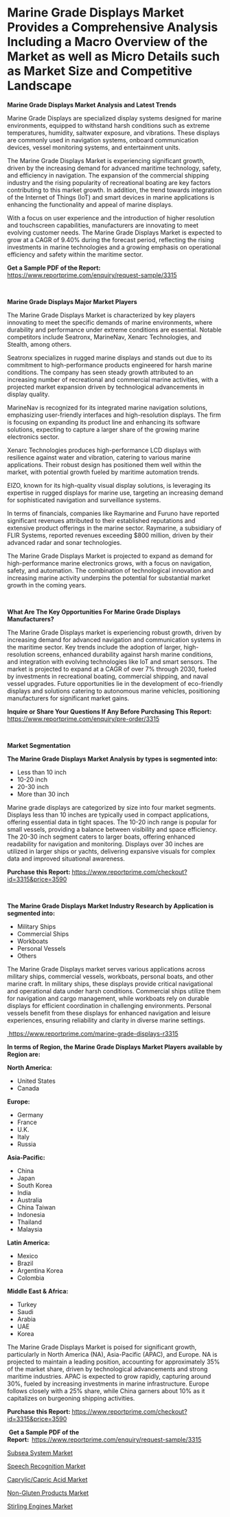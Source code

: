 <p><h1>Marine Grade Displays Market Provides a Comprehensive Analysis Including a Macro Overview of the Market as well as Micro Details such as Market Size and Competitive Landscape</h1></p><p><strong>Marine Grade Displays Market Analysis and Latest Trends</strong></p>
<p><p>Marine Grade Displays are specialized display systems designed for marine environments, equipped to withstand harsh conditions such as extreme temperatures, humidity, saltwater exposure, and vibrations. These displays are commonly used in navigation systems, onboard communication devices, vessel monitoring systems, and entertainment units.</p><p>The Marine Grade Displays Market is experiencing significant growth, driven by the increasing demand for advanced maritime technology, safety, and efficiency in navigation. The expansion of the commercial shipping industry and the rising popularity of recreational boating are key factors contributing to this market growth. In addition, the trend towards integration of the Internet of Things (IoT) and smart devices in marine applications is enhancing the functionality and appeal of marine displays.</p><p>With a focus on user experience and the introduction of higher resolution and touchscreen capabilities, manufacturers are innovating to meet evolving customer needs. The Marine Grade Displays Market is expected to grow at a CAGR of 9.40% during the forecast period, reflecting the rising investments in marine technologies and a growing emphasis on operational efficiency and safety within the maritime sector.</p></p>
<p><strong>Get a Sample PDF of the Report:&nbsp;</strong> <a href="https://www.reportprime.com/enquiry/request-sample/3315">https://www.reportprime.com/enquiry/request-sample/3315</a></p>
<p>&nbsp;</p>
<p><strong>Marine Grade Displays Major Market Players</strong></p>
<p><p>The Marine Grade Displays Market is characterized by key players innovating to meet the specific demands of marine environments, where durability and performance under extreme conditions are essential. Notable competitors include Seatronx, MarineNav, Xenarc Technologies, and Stealth, among others. </p><p>Seatronx specializes in rugged marine displays and stands out due to its commitment to high-performance products engineered for harsh marine conditions. The company has seen steady growth attributed to an increasing number of recreational and commercial marine activities, with a projected market expansion driven by technological advancements in display quality.</p><p>MarineNav is recognized for its integrated marine navigation solutions, emphasizing user-friendly interfaces and high-resolution displays. The firm is focusing on expanding its product line and enhancing its software solutions, expecting to capture a larger share of the growing marine electronics sector.</p><p>Xenarc Technologies produces high-performance LCD displays with resilience against water and vibration, catering to various marine applications. Their robust design has positioned them well within the market, with potential growth fueled by maritime automation trends.</p><p>EIZO, known for its high-quality visual display solutions, is leveraging its expertise in rugged displays for marine use, targeting an increasing demand for sophisticated navigation and surveillance systems. </p><p>In terms of financials, companies like Raymarine and Furuno have reported significant revenues attributed to their established reputations and extensive product offerings in the marine sector. Raymarine, a subsidiary of FLIR Systems, reported revenues exceeding $800 million, driven by their advanced radar and sonar technologies.</p><p>The Marine Grade Displays Market is projected to expand as demand for high-performance marine electronics grows, with a focus on navigation, safety, and automation. The combination of technological innovation and increasing marine activity underpins the potential for substantial market growth in the coming years.</p></p>
<p>&nbsp;</p>
<p><strong>What Are The Key Opportunities For Marine Grade Displays Manufacturers?</strong></p>
<p><p>The Marine Grade Displays market is experiencing robust growth, driven by increasing demand for advanced navigation and communication systems in the maritime sector. Key trends include the adoption of larger, high-resolution screens, enhanced durability against harsh marine conditions, and integration with evolving technologies like IoT and smart sensors. The market is projected to expand at a CAGR of over 7% through 2030, fueled by investments in recreational boating, commercial shipping, and naval vessel upgrades. Future opportunities lie in the development of eco-friendly displays and solutions catering to autonomous marine vehicles, positioning manufacturers for significant market gains.</p></p>
<p><strong>Inquire or Share Your Questions If Any Before Purchasing This Report:</strong> <a href="https://www.reportprime.com/enquiry/pre-order/3315">https://www.reportprime.com/enquiry/pre-order/3315</a></p>
<p>&nbsp;</p>
<p><strong>Market Segmentation</strong></p>
<p><strong>The Marine Grade Displays Market Analysis by types is segmented into:</strong></p>
<p><ul><li>Less than 10 inch</li><li>10-20 inch</li><li>20-30 inch</li><li>More than 30 inch</li></ul></p>
<p><p>Marine grade displays are categorized by size into four market segments. Displays less than 10 inches are typically used in compact applications, offering essential data in tight spaces. The 10-20 inch range is popular for small vessels, providing a balance between visibility and space efficiency. The 20-30 inch segment caters to larger boats, offering enhanced readability for navigation and monitoring. Displays over 30 inches are utilized in larger ships or yachts, delivering expansive visuals for complex data and improved situational awareness.</p></p>
<p><strong>Purchase this Report:&nbsp;</strong><a href="https://www.reportprime.com/checkout?id=3315&price=3590">https://www.reportprime.com/checkout?id=3315&price=3590</a></p>
<p>&nbsp;</p>
<p><strong>The Marine Grade Displays Market Industry Research by Application is segmented into:</strong></p>
<p><ul><li>Military Ships</li><li>Commercial Ships</li><li>Workboats</li><li>Personal Vessels</li><li>Others</li></ul></p>
<p><p>The Marine Grade Displays market serves various applications across military ships, commercial vessels, workboats, personal boats, and other marine craft. In military ships, these displays provide critical navigational and operational data under harsh conditions. Commercial ships utilize them for navigation and cargo management, while workboats rely on durable displays for efficient coordination in challenging environments. Personal vessels benefit from these displays for enhanced navigation and leisure experiences, ensuring reliability and clarity in diverse marine settings.</p></p>
<p><a href="https://www.reportprime.com/marine-grade-displays-r3315">&nbsp;https://www.reportprime.com/marine-grade-displays-r3315</a></p>
<p><strong>In terms of Region, the Marine Grade Displays Market Players available by Region are:</strong></p>
<p>
    <p> <strong> North America: </strong>
        <ul>
            <li>United States</li>
            <li>Canada</li>
        </ul>
        </p> 
    <p> <strong> Europe: </strong>
        <ul>
            <li>Germany</li>
            <li>France</li>
            <li>U.K.</li>
            <li>Italy</li>
            <li>Russia</li>
        </ul>
        </p> 
    <p> <strong> Asia-Pacific: </strong>
        <ul>
            <li>China</li>
            <li>Japan</li>
            <li>South Korea</li>
            <li>India</li>
            <li>Australia</li>
            <li>China Taiwan</li>
            <li>Indonesia</li>
            <li>Thailand</li>
            <li>Malaysia</li>
        </ul>
        </p> 
    <p> <strong> Latin America: </strong>
        <ul>
            <li>Mexico</li>
            <li>Brazil</li>
            <li>Argentina Korea</li>
            <li>Colombia</li>
        </ul>
        </p> 
    <p> <strong> Middle East & Africa: </strong>
        <ul>
            <li>Turkey</li>
            <li>Saudi</li>
            <li>Arabia</li>
            <li>UAE</li>
            <li>Korea</li>
        </ul>
    </p>
    </p>
<p><p>The Marine Grade Displays Market is poised for significant growth, particularly in North America (NA), Asia-Pacific (APAC), and Europe. NA is projected to maintain a leading position, accounting for approximately 35% of the market share, driven by technological advancements and strong maritime industries. APAC is expected to grow rapidly, capturing around 30%, fueled by increasing investments in marine infrastructure. Europe follows closely with a 25% share, while China garners about 10% as it capitalizes on burgeoning shipping activities.</p></p>
<p><strong>Purchase this Report: </strong><a href="https://www.reportprime.com/checkout?id=3315&price=3590">https://www.reportprime.com/checkout?id=3315&price=3590</a></p>
<p>&nbsp;<strong>Get a Sample PDF of the Report:&nbsp;&nbsp;</strong><a href="https://www.reportprime.com/enquiry/request-sample/3315">https://www.reportprime.com/enquiry/request-sample/3315</a></p>
<p><strong></strong></p>
<p><p><a href="https://www.linkedin.com/pulse/how-subsea-system-market-evolved-key-trends-regional-dynamics-xbpsc?trackingId=zaqe5%2BjdRESI%2BBS7Ikofvw%3D%3D">Subsea System Market</a></p><p><a href="https://www.linkedin.com/pulse/speech-recognition-market-share-analysis-growth-trends-forecasts-pu3fc?trackingId=V23gXV9AQ1CM8KaKFmtA0A%3D%3D">Speech Recognition Market</a></p><p><a href="https://issuu.com/reportprime-2/docs/capryliccapric-acid-market-size-203_971e426f69dd0c">Caprylic/Capric Acid Market</a></p><p><a href="https://issuu.com/reportprime-2/docs/non-gluten-products-market-size-203_46d2b994234a17">Non-Gluten Products Market</a></p><p><a href="https://www.linkedin.com/pulse/stirling-engines-market-share-size-trends-industry-analysis-w1pbc?trackingId=WC0yrdzSRP2yOsqNue%2BORA%3D%3D">Stirling Engines Market</a></p></p>